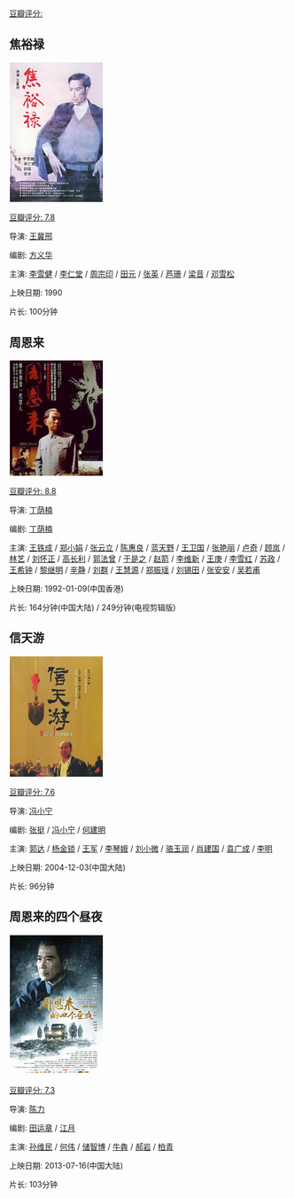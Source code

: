 ## 

[豆瓣评分: ]()

## 焦裕禄

![image-20240917161603085](xinyang/image-20240917161603085.png)

[豆瓣评分: 7.8](https://movie.douban.com/subject/1439400/)

导演: [王冀邢](https://www.douban.com/personage/27482818/)

编剧: [方义华](https://www.douban.com/personage/27567851/)

主演: [李雪健](https://www.douban.com/personage/27480654/) / [李仁堂](https://www.douban.com/personage/27533386/) / [周宗印](https://www.douban.com/personage/27567852/) / [田元](https://www.douban.com/personage/30462382/) / [张英](https://www.douban.com/personage/27494939/) / [芦珊](https://www.douban.com/personage/35661532/) / [梁音](https://www.douban.com/personage/27494682/) / [邓雪松](https://www.douban.com/personage/35661514/)

上映日期: 1990

片长: 100分钟

## 周恩来

![image-20240917161814695](xinyang/image-20240917161814695.png)

[豆瓣评分: 8.8](https://movie.douban.com/subject/1448751/)

导演: [丁荫楠](https://www.douban.com/personage/27529769/)

编剧: [丁荫楠](https://www.douban.com/personage/27529769/)

主演: [王铁成](https://www.douban.com/personage/27528684/) / [郑小娟](https://www.douban.com/personage/27558129/) / [张云立](https://www.douban.com/personage/27484892/) / [陈惠良](https://www.douban.com/personage/30438752/) / [蓝天野](https://www.douban.com/personage/27487425/) / [王卫国](https://www.douban.com/personage/27547601/) / [张艳丽](https://www.douban.com/personage/27561505/) / [卢奇](https://www.douban.com/personage/27482746/) / [顾岚](https://www.douban.com/personage/27504233/) / [林艺](https://movie.douban.com/subject_search?search_text=林艺) / [刘怀正](https://www.douban.com/personage/27483001/) / [高长利](https://www.douban.com/personage/27562912/) / [郭法曾](https://www.douban.com/personage/27483002/) / [于是之](https://www.douban.com/personage/27495469/) / [赵箭](https://www.douban.com/personage/27567139/) / [李维新](https://www.douban.com/personage/27561264/) / [王庚](https://movie.douban.com/subject_search?search_text=王庚) / [李雪红](https://www.douban.com/personage/27558130/) / [苏政](https://movie.douban.com/subject_search?search_text=苏政) / [王希钟](https://www.douban.com/personage/27528689/) / [黎继明](https://movie.douban.com/subject_search?search_text=黎继明) / [辛静](https://www.douban.com/personage/27558138/) / [刘群](https://www.douban.com/personage/30438750/) / [王慧源](https://movie.douban.com/subject_search?search_text=王慧源) / [郑振瑶](https://www.douban.com/personage/27529989/) / [刘锡田](https://www.douban.com/personage/27483297/) / [张安安](https://www.douban.com/personage/27558128/) / [吴若甫](https://www.douban.com/personage/27227568/)

上映日期: 1992-01-09(中国香港)

片长: 164分钟(中国大陆) / 249分钟(电视剪辑版)

## 信天游

![image-20240917161329411](xinyang/image-20240917161329411.png)

[豆瓣评分: 7.6](https://movie.douban.com/subject/1891219/)

导演: [冯小宁](https://www.douban.com/personage/27481216/)

编剧: [张挺](https://www.douban.com/personage/27567248/) / [冯小宁](https://www.douban.com/personage/27481216/) / [何建明](https://www.douban.com/personage/30116808/)

主演: [郭达](https://www.douban.com/personage/27481215/) / [杨金锁](https://movie.douban.com/subject_search?search_text=杨金锁) / [王军](https://www.douban.com/personage/27567045/) / [李琴娥](https://movie.douban.com/subject_search?search_text=李琴娥) / [刘小微](https://www.douban.com/personage/27547676/) / [骆玉润](https://movie.douban.com/subject_search?search_text=骆玉润) / [肖建国](https://movie.douban.com/subject_search?search_text=肖建国) / [袁广成](https://www.douban.com/personage/30412296/) / [李明](https://www.douban.com/personage/27495340/)

上映日期: 2004-12-03(中国大陆)

片长: 96分钟

## 周恩来的四个昼夜

![image-20240917162320242](xinyang/image-20240917162320242.png)

[豆瓣评分: 7.3](https://movie.douban.com/subject/19994974/)

导演: [陈力](https://www.douban.com/personage/27483091/)

编剧: [田运章](https://www.douban.com/personage/27552040/) / [江月](https://www.douban.com/personage/27552041/)

主演: [孙维民](https://www.douban.com/personage/27482930/) / [何伟](https://www.douban.com/personage/27547592/) / [储智博](https://www.douban.com/personage/27495214/) / [牛犇](https://www.douban.com/personage/27504331/) / [郝岩](https://www.douban.com/personage/27570870/) / [柏青](https://www.douban.com/personage/27483043/)

上映日期: 2013-07-16(中国大陆)

片长: 103分钟
